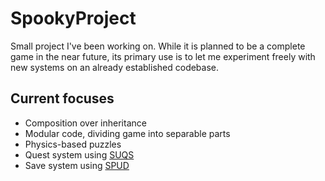 # SpookyProject
Small project I've been working on. While it is planned to be a complete game in the near future, its primary use is to let me experiment freely with new systems
on an already established codebase.

## Current focuses
- Composition over inheritance
- Modular code, dividing game into separable parts
- Physics-based puzzles
- Quest system using [SUQS](https://github.com/sinbad/SUQS)
- Save system using [SPUD](https://github.com/sinbad/SPUD)
